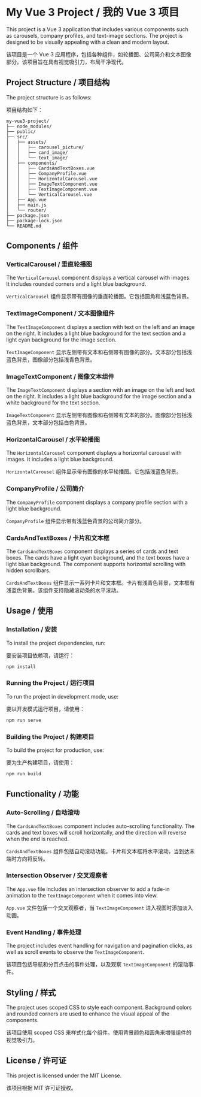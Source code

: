# My Vue 3 Project / 我的 Vue 3 项目

This project is a Vue 3 application that includes various components such as carousels, company profiles, and text-image sections. The project is designed to be visually appealing with a clean and modern layout.

该项目是一个 Vue 3 应用程序，包括各种组件，如轮播图、公司简介和文本图像部分。该项目旨在具有视觉吸引力，布局干净现代。

## Project Structure / 项目结构

The project structure is as follows:

项目结构如下：

```
my-vue3-project/
├── node_modules/
├── public/
├── src/
│   ├── assets/
│   │   ├── carousel_picture/
│   │   ├── card_image/
│   │   └── text_image/
│   ├── components/
│   │   ├── CardsAndTextBoxes.vue
│   │   ├── CompanyProfile.vue
│   │   ├── HorizontalCarousel.vue
│   │   ├── ImageTextComponent.vue
│   │   ├── TextImageComponent.vue
│   │   └── VerticalCarousel.vue
│   ├── App.vue
│   ├── main.js
│   └── router/
├── package.json
├── package-lock.json
└── README.md
```

## Components / 组件

### VerticalCarousel / 垂直轮播图

The `VerticalCarousel` component displays a vertical carousel with images. It includes rounded corners and a light blue background.

`VerticalCarousel` 组件显示带有图像的垂直轮播图。它包括圆角和浅蓝色背景。

### TextImageComponent / 文本图像组件

The `TextImageComponent` displays a section with text on the left and an image on the right. It includes a light blue background for the text section and a light cyan background for the image section.

`TextImageComponent` 显示左侧带有文本和右侧带有图像的部分。文本部分包括浅蓝色背景，图像部分包括浅青色背景。

### ImageTextComponent / 图像文本组件

The `ImageTextComponent` displays a section with an image on the left and text on the right. It includes a light blue background for the image section and a white background for the text section.

`ImageTextComponent` 显示左侧带有图像和右侧带有文本的部分。图像部分包括浅蓝色背景，文本部分包括白色背景。

### HorizontalCarousel / 水平轮播图

The `HorizontalCarousel` component displays a horizontal carousel with images. It includes a light blue background.

`HorizontalCarousel` 组件显示带有图像的水平轮播图。它包括浅蓝色背景。

### CompanyProfile / 公司简介

The `CompanyProfile` component displays a company profile section with a light blue background.

`CompanyProfile` 组件显示带有浅蓝色背景的公司简介部分。

### CardsAndTextBoxes / 卡片和文本框

The `CardsAndTextBoxes` component displays a series of cards and text boxes. The cards have a light cyan background, and the text boxes have a light blue background. The component supports horizontal scrolling with hidden scrollbars.

`CardsAndTextBoxes` 组件显示一系列卡片和文本框。卡片有浅青色背景，文本框有浅蓝色背景。该组件支持隐藏滚动条的水平滚动。

## Usage / 使用

### Installation / 安装

To install the project dependencies, run:

要安装项目依赖项，请运行：

```bash
npm install
```

### Running the Project / 运行项目

To run the project in development mode, use:

要以开发模式运行项目，请使用：

```bash
npm run serve
```

### Building the Project / 构建项目

To build the project for production, use:

要为生产构建项目，请使用：

```bash
npm run build
```

## Functionality / 功能

### Auto-Scrolling / 自动滚动

The `CardsAndTextBoxes` component includes auto-scrolling functionality. The cards and text boxes will scroll horizontally, and the direction will reverse when the end is reached.

`CardsAndTextBoxes` 组件包括自动滚动功能。卡片和文本框将水平滚动，当到达末端时方向将反转。

### Intersection Observer / 交叉观察者

The `App.vue` file includes an intersection observer to add a fade-in animation to the `TextImageComponent` when it comes into view.

`App.vue` 文件包括一个交叉观察者，当 `TextImageComponent` 进入视图时添加淡入动画。

### Event Handling / 事件处理

The project includes event handling for navigation and pagination clicks, as well as scroll events to observe the `TextImageComponent`.

该项目包括导航和分页点击的事件处理，以及观察 `TextImageComponent` 的滚动事件。

## Styling / 样式

The project uses scoped CSS to style each component. Background colors and rounded corners are used to enhance the visual appeal of the components.

该项目使用 scoped CSS 来样式化每个组件。使用背景颜色和圆角来增强组件的视觉吸引力。

## License / 许可证

This project is licensed under the MIT License.

该项目根据 MIT 许可证授权。
